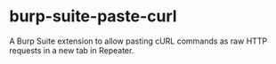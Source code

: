 # burp-suite-paste-curl
A Burp Suite extension to allow pasting cURL commands as raw HTTP requests in a new tab in Repeater.
